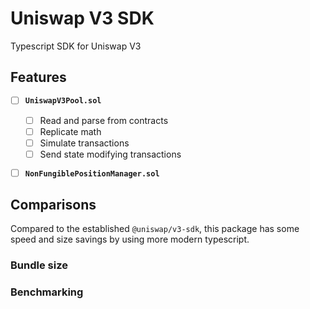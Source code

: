 # Uniswap V3 SDK

Typescript SDK for Uniswap V3

## Features

- [ ] **`UniswapV3Pool.sol`**

  - [ ] Read and parse from contracts
  - [ ] Replicate math
  - [ ] Simulate transactions
  - [ ] Send state modifying transactions

- [ ] **`NonFungiblePositionManager.sol`**

## Comparisons

Compared to the established `@uniswap/v3-sdk`, this package has some speed and size savings by using more modern typescript.

### Bundle size

### Benchmarking
